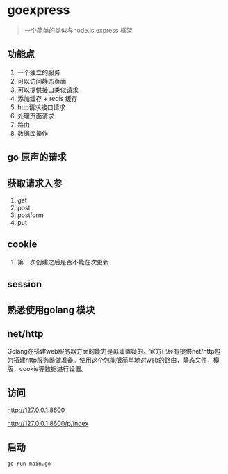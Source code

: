 # goexpress
> 一个简单的类似与node.js express 框架


## 功能点

1. 一个独立的服务
2. 可以访问静态页面
3. 可以提供接口类似请求
4. 添加缓存 + redis 缓存
5. http请求接口请求
6. 处理页面请求
7. 路由
8. 数据库操作

## go 原声的请求

## 获取请求入参
1. get
2. post
3. postform
4. put


## cookie
1. 第一次创建之后是否不能在次更新
## session 

## 熟悉使用golang 模块


## net/http
Golang在搭建web服务器方面的能力是毋庸置疑的。官方已经有提供net/http包为搭建http服务器做准备。使用这个包能很简单地对web的路由，静态文件，模版，cookie等数据进行设置。


## 


## 访问

http://127.0.0.1:8600

http://127.0.0.1:8600/p/index


## 启动

```text
go run main.go
```
